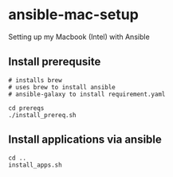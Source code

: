 # ansible-mac-setup
Setting up my Macbook (Intel) with Ansible

## Install prerequsite
```
# installs brew
# uses brew to install ansible
# ansible-galaxy to install requirement.yaml

cd prereqs
./install_prereq.sh
```

## Install applications via ansible
```
cd ..
install_apps.sh
```